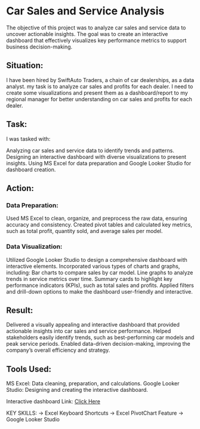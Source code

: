 # Car Sales and Service Analysis
The objective of this project was to analyze car sales and service data to uncover actionable insights. The goal was to create an interactive dashboard that effectively visualizes key performance metrics to support business decision-making.

## Situation:
I have been hired by SwiftAuto Traders, a chain of car dealerships, as a data analyst. my task is to analyze car sales and profits for each dealer. 
I need to create some visualizations and present them as a dashboard/report to my regional manager for better understanding on car sales and profits for each dealer.

## Task:
I was tasked with:

Analyzing car sales and service data to identify trends and patterns.
Designing an interactive dashboard with diverse visualizations to present insights.
Using MS Excel for data preparation and Google Looker Studio for dashboard creation.

## Action:
### Data Preparation:
Used MS Excel to clean, organize, and preprocess the raw data, ensuring accuracy and consistency.
Created pivot tables and calculated key metrics, such as total profit, quantity sold, and average sales per model.

### Data Visualization:
Utilized Google Looker Studio to design a comprehensive dashboard with interactive elements.
Incorporated various types of charts and graphs, including:
Bar charts to compare sales by car model.
Line graphs to analyze trends in service metrics over time.
Summary cards to highlight key performance indicators (KPIs), such as total sales and profits.
Applied filters and drill-down options to make the dashboard user-friendly and interactive.

## Result:
Delivered a visually appealing and interactive dashboard that provided actionable insights into car sales and service performance.
Helped stakeholders easily identify trends, such as best-performing car models and peak service periods.
Enabled data-driven decision-making, improving the company’s overall efficiency and strategy.

## Tools Used:
MS Excel: Data cleaning, preparation, and calculations.
Google Looker Studio: Designing and creating the interactive dashboard.

Interactive dashboard Link:
<a target="_blank" href="https://lookerstudio.google.com/reporting/31cb7832-556d-42ab-985b-6826b63eb779">Click Here</a>

KEY SKILLS:
-> Excel Keyboard Shortcuts
-> Excel PivotChart Feature
-> Google Looker Studio
